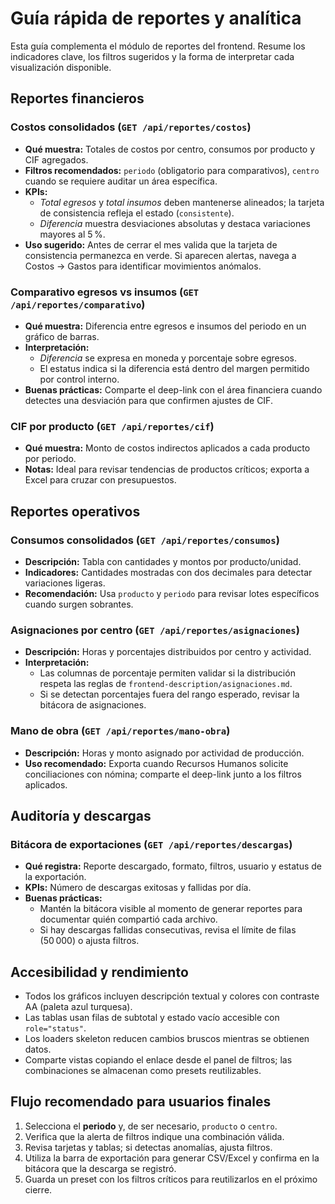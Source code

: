 # Guía rápida de reportes y analítica

Esta guía complementa el módulo de reportes del frontend. Resume los indicadores clave, los filtros sugeridos y la forma de interpretar cada visualización disponible.

## Reportes financieros

### Costos consolidados (`GET /api/reportes/costos`)
- **Qué muestra:** Totales de costos por centro, consumos por producto y CIF agregados.
- **Filtros recomendados:** `periodo` (obligatorio para comparativos), `centro` cuando se requiere auditar un área específica.
- **KPIs:**
  - *Total egresos* y *total insumos* deben mantenerse alineados; la tarjeta de consistencia refleja el estado (`consistente`).
  - *Diferencia* muestra desviaciones absolutas y destaca variaciones mayores al 5 %.
- **Uso sugerido:** Antes de cerrar el mes valida que la tarjeta de consistencia permanezca en verde. Si aparecen alertas, navega a Costos → Gastos para identificar movimientos anómalos.

### Comparativo egresos vs insumos (`GET /api/reportes/comparativo`)
- **Qué muestra:** Diferencia entre egresos e insumos del periodo en un gráfico de barras.
- **Interpretación:**
  - *Diferencia* se expresa en moneda y porcentaje sobre egresos.
  - El estatus indica si la diferencia está dentro del margen permitido por control interno.
- **Buenas prácticas:** Comparte el deep-link con el área financiera cuando detectes una desviación para que confirmen ajustes de CIF.

### CIF por producto (`GET /api/reportes/cif`)
- **Qué muestra:** Monto de costos indirectos aplicados a cada producto por periodo.
- **Notas:** Ideal para revisar tendencias de productos críticos; exporta a Excel para cruzar con presupuestos.

## Reportes operativos

### Consumos consolidados (`GET /api/reportes/consumos`)
- **Descripción:** Tabla con cantidades y montos por producto/unidad.
- **Indicadores:** Cantidades mostradas con dos decimales para detectar variaciones ligeras.
- **Recomendación:** Usa `producto` y `periodo` para revisar lotes específicos cuando surgen sobrantes.

### Asignaciones por centro (`GET /api/reportes/asignaciones`)
- **Descripción:** Horas y porcentajes distribuidos por centro y actividad.
- **Interpretación:**
  - Las columnas de porcentaje permiten validar si la distribución respeta las reglas de `frontend-description/asignaciones.md`.
  - Si se detectan porcentajes fuera del rango esperado, revisar la bitácora de asignaciones.

### Mano de obra (`GET /api/reportes/mano-obra`)
- **Descripción:** Horas y monto asignado por actividad de producción.
- **Uso recomendado:** Exporta cuando Recursos Humanos solicite conciliaciones con nómina; comparte el deep-link junto a los filtros aplicados.

## Auditoría y descargas

### Bitácora de exportaciones (`GET /api/reportes/descargas`)
- **Qué registra:** Reporte descargado, formato, filtros, usuario y estatus de la exportación.
- **KPIs:** Número de descargas exitosas y fallidas por día.
- **Buenas prácticas:**
  - Mantén la bitácora visible al momento de generar reportes para documentar quién compartió cada archivo.
  - Si hay descargas fallidas consecutivas, revisa el límite de filas (50 000) o ajusta filtros.

## Accesibilidad y rendimiento
- Todos los gráficos incluyen descripción textual y colores con contraste AA (paleta azul turquesa).
- Las tablas usan filas de subtotal y estado vacío accesible con `role="status"`.
- Los loaders skeleton reducen cambios bruscos mientras se obtienen datos.
- Comparte vistas copiando el enlace desde el panel de filtros; las combinaciones se almacenan como presets reutilizables.

## Flujo recomendado para usuarios finales
1. Selecciona el **periodo** y, de ser necesario, `producto` o `centro`.
2. Verifica que la alerta de filtros indique una combinación válida.
3. Revisa tarjetas y tablas; si detectas anomalías, ajusta filtros.
4. Utiliza la barra de exportación para generar CSV/Excel y confirma en la bitácora que la descarga se registró.
5. Guarda un preset con los filtros críticos para reutilizarlos en el próximo cierre.
